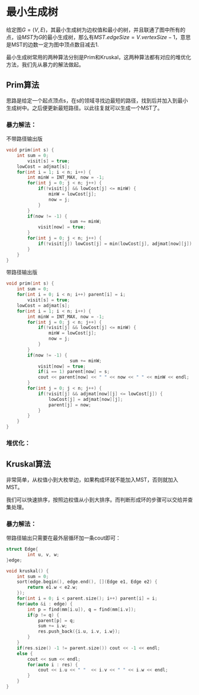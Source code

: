 # 最小生成树

给定图$G=(V,E)$，其最小生成树为边权值和最小的树，并且联通了图中所有的点，设$MST$为$G$的最小生成树，那么有$MST.edgeSize=V.vertexSize-1$，意思是MST的边数一定为图中顶点数目减去1.

最小生成树常用的两种算法分别是Prim和Kruskal，这两种算法都有对应的堆优化方法，我们先从暴力的解法做起。

## Prim算法

思路是给定一个起点顶点s，在s的领域寻找边最短的路径，找到后并加入到最小生成树中。之后便更新最短路径。以此往复就可以生成一个MST了。

### 暴力解法：

不带路径输出版

```cpp
void prim(int s) {
  	int sum = 0;
		visit[s] = true;
  	lowCost = adjmat[s];
  	for(int i = 1; i < n; i++) {
      	int minW = INT_MAX, now = -1;
      	for(int j = 0; j < n; j++) {
          	if(!visit[j] && lowCost[j] <= minW) {
              	minW = lowCost[j];
              	now = j;
            }
        }
      	if(now != -1) {
						sum += minW;
          	visit[now] = true;
        }
      	for(int j = 0; j < n; j++) {
          	if(!visit[j]) lowCost[j] = min(lowCost[j], adjmat[now][j]);
        }
    }
}
```

带路径输出版

```cpp
void prim(int s) {
  	int sum = 0;
  	for(int i = 0; i < n; i++) parent[i] = i;
		visit[s] = true;
  	lowCost = adjmat[s];
  	for(int i = 1; i < n; i++) {
      	int minW = INT_MAX, now = -1;
      	for(int j = 0; j < n; j++) {
          	if(!visit[j] && lowCost[j] <= minW) {
              	minW = lowCost[j];
              	now = j;
            }
        }
      	if(now != -1) {
						sum += minW;
          	visit[now] = true;
          	if(i == 1) parent[now] = s;
          	cout << parent[now] << " " << now << " " << minW << endl;
        }
      	for(int j = 0; j < n; j++) {
          	if(!visit[j] && adjmat[now][j] <= lowCost[j]) {
              	lowCost[j] = adjmat[now][j];
              	parent[j] = now;
            }
        }
    }
}
```

### 堆优化：



## Kruskal算法

非常简单，从权值小到大枚举边，如果构成环就不能加入MST，否则就加入MST。

我们可以快速排序，按照边权值从小到大排序。而判断形成环的步骤可以交给并查集处理。

### 暴力解法：

带路径输出只需要在最外层循环加一条cout即可：

```cpp
struct Edge{
		int u, v, w;
}edge;

void kruskal() {
    int sum = 0;
    sort(edge.begin(), edge.end(), [](Edge e1, Edge e2) {
      	return e1.w < e2.w;
    });
    for(int i = 0; i < parent.size(); i++) parent[i] = i;
    for(auto &i : edge) {
        int p = find(mm[i.u]), q = find(mm[i.v]);
        if(p != q) {
            parent[p] = q;
            sum += i.w;
            res.push_back({i.u, i.v, i.w});
        }
    }
    if(res.size() -1 != parent.size()) cout << -1 << endl;
    else {
        cout << sum << endl;
        for(auto i : res) {
            cout << i.u << " "  << i.v << " " << i.w << endl;
        }
    }
}
```

